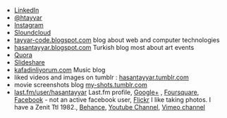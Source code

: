 - [<span class="fa fa-linkedin" style="color:#4875B4"></span> LinkedIn][linkedin]
- [<span class="fa fa-twitter" style="color:#33CCFF"></span> @htayyar][twitter]
- [<span class="fa fa-instagram" style="color:#517fa4"></span> Instagram][instagram]
- <span class="fa fa-soundcloud" style="color:#ff3a00"></span> [Sloundcloud][s]
- [tayyar-code.blogspot.com][blog1] blog about web and computer technologies
- [hasantayyar.blogspot.com][blog2] Turkish blog most about art events   
- [Quora][quora]
- [Slideshare][slideshare] 
- [kafadinliyorum.com][music-blog] Music blog
- liked videos and images on tumblr : [hasantayyar.tumblr.com][tumblr1] 
- movie screenshots blog [my-shots.tumblr.com][tumblr2]
- [last.fm/user/hasantayyar](http://last.fm/user/hasantayyar) Last.fm profile, [<span class="fa fa-google-plus" style="color:#C63D2D"></span>  Google+][plus] , [<span class="fa fa-foursquare" style="color:#0072b1"></span> Foursquare][fq], [<span class="fa fa-facebook" style="color:#3B5998"></span> Facebook][face] - not an active facebook user, [<span class="fa fa-flickr" style="color:#FE0883"></span> Flickr][flickr]  I like taking photos.  I have a Zenit Ttl 1982., [Behance][behance], <span class="fa fa-youtube" style="color:#FF3333"></span> [Youtube Channel][yt], <span class="fa fa-vimeo-square" style="color:#86B32D"></span>  [Vimeo channel][vimeo]

[s]: https://soundcloud.com/hasantayyar
[vimeo]: http://www.vimeo.com/hasantayyar
[yt]: http://www.youtube.com/hasantayyar
[face]: http://www.facebook.com/profile.php?id=585582134
[twitter]: http://twitter.com/htayyar
[linkedin]: http://www.linkedin.com/in/hasantayyar
[blog1]: http://tayyar-code.blogspot.com
[blog2]: http://hasantayyar.blogspot.com
[music-blog]: http://kafadinliyorum.com
[tumblr1]: http://hasantayyar.tumblr.com
[tumblr2]: http://my-shots.tumblr.com
[plus]: http://google.com/+HasanTayyarBESIK/
[quora]: http://www.quora.com/hasan-tayyar-be%c5%9fik
[slideshare]: http://www.slideshare.net/hasantayyar
[flickr]: http://www.flickr.com/people/hasantayyar/
[behance]: https://www.behance.net/hasantayyar
[fq]: https://foursquare.com/htayyar
[instagram]: http://instagram.com/tayyarsah
